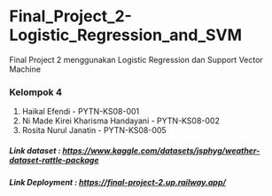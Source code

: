 # Final_Project_2-Logistic_Regression_and_SVM
Final Project 2 menggunakan Logistic Regression dan Support Vector Machine

### Kelompok 4
1. Haikal Efendi - PYTN-KS08-001
2. Ni Made Kirei Kharisma Handayani - PYTN-KS08-002
3. Rosita Nurul Janatin - PYTN-KS08-005

##### Link dataset : https://www.kaggle.com/datasets/jsphyg/weather-dataset-rattle-package
##### Link Deployment : https://final-project-2.up.railway.app/

